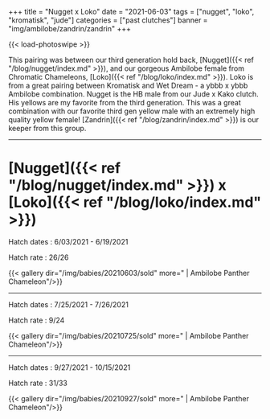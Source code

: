 +++
title = "Nugget x Loko"
date = "2021-06-03"
tags = ["nugget", "loko", "kromatisk", "jude"]
categories = ["past clutches"]
banner = "img/ambilobe/zandrin/zandrin"
+++

{{< load-photoswipe >}}

This pairing was between our third generation hold back, [Nugget]({{< ref "/blog/nugget/index.md" >}}), and our gorgeous Ambilobe female from Chromatic Chameleons, [Loko]({{< ref "/blog/loko/index.md" >}}). Loko is from a great pairing between Kromatisk and Wet Dream - a ybbb x ybbb Ambilobe combination. Nugget is the HB male from our Jude x Kako clutch. His yellows are my favorite from the third generation. This was a great combination with our favorite third gen yellow male with an extremely high quality yellow female! [Zandrin]({{< ref "/blog/zandrin/index.md" >}}) is our keeper from this group.

---

# [Nugget]({{< ref "/blog/nugget/index.md" >}}) x [Loko]({{< ref "/blog/loko/index.md" >}})

Hatch dates
: 6/03/2021 - 6/19/2021

Hatch rate
: 26/26

{{< gallery dir="/img/babies/20210603/sold" more=" | Ambilobe Panther Chameleon"/>}}

---

Hatch dates
: 7/25/2021 - 7/26/2021

Hatch rate
: 9/24

{{< gallery dir="/img/babies/20210725/sold" more=" | Ambilobe Panther Chameleon"/>}}

---

Hatch dates
: 9/27/2021 - 10/15/2021

Hatch rate
: 31/33

{{< gallery dir="/img/babies/20210927/sold" more=" | Ambilobe Panther Chameleon"/>}}
